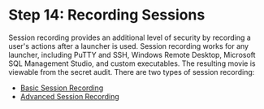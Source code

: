 [title]: # (14. Recording Sessions)
[tags]: # (Session Recording)
[priority]: # (140)

# Step 14: Recording Sessions

Session recording provides an additional level of security by recording a user's actions after a launcher is used. Session recording works for any launcher, including PuTTY and SSH, Windows Remote Desktop, Microsoft SQL Management Studio, and custom executables. The resulting movie is viewable from the secret audit. There are two types of session recording:

- [Basic Session Recording](../../session-recording/index.md)
- [Advanced Session Recording](../../session-recording/index.md)
